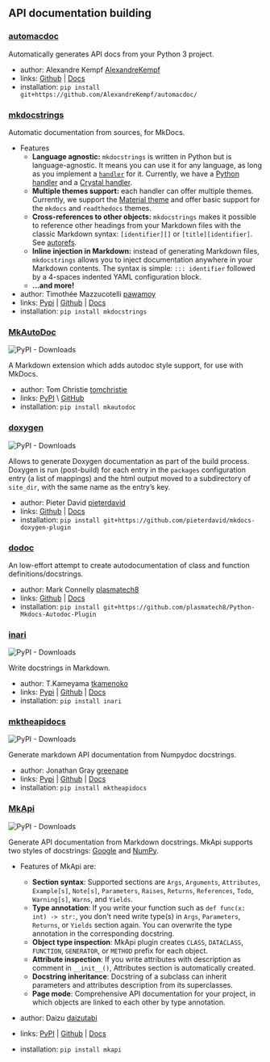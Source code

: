 
## API documentation building

### [automacdoc](https://github.com/AlexandreKempf/automacdoc/)

Automatically generates API docs from your Python 3 project.

- author: Alexandre Kempf [AlexandreKempf](https://github.com/AlexandreKempf)
- links: [Github](https://github.com/AlexandreKempf/automacdoc/) \| [Docs](https://github.com/AlexandreKempf/automacdoc/blob/master/README.md)
- installation: `pip install git+https://github.com/AlexandreKempf/automacdoc/`

### [mkdocstrings](https://github.com/pawamoy/mkdocstrings)

Automatic documentation from sources, for MkDocs.

- Features
  - **Language agnostic:** `mkdocstrings` is written in Python but is language-agnostic. It means you can use it for any language, as long as you implement a [`handler`](https://mkdocstrings.github.io/handlers/overview/) for it. Currently, we have a [Python handler](https://mkdocstrings.github.io/handlers/python/) and a [Crystal handler](https://mkdocstrings.github.io/crystal/).
  - **Multiple themes support:** each handler can offer multiple themes. Currently, we support the [Material theme](https://squidfunk.github.io/mkdocs-material/) and offer basic support for the `mkdocs` and `readthedocs` themes.
  - **Cross-references to other objects:** `mkdocstrings` makes it possible to reference other headings from your Markdown files with the classic Markdown syntax: `[identifier][]` or `[title][identifier]`. See [autorefs](#autorefs).
  - **Inline injection in Markdown:** instead of generating Markdown files, `mkdocstrings` allows you to inject documentation anywhere in your Markdown contents. The syntax is simple: `::: identifier` followed by a 4-spaces indented YAML configuration block.
  - **...and more!**
- author: Timothée Mazzucotelli [pawamoy](https://github.com/pawamoy)
- links: [Pypi](https://pypi.org/project/mkdocstrings/) \| [Github](https://github.com/pawamoy/mkdocstrings) \| [Docs](https://pawamoy.github.io/mkdocstrings)
- installation: `pip install mkdocstrings`

### [MkAutoDoc](https://github.com/tomchristie/mkautodoc)

<img alt="PyPI - Downloads" src="https://img.shields.io/pypi/dm/mkautodoc">

A Markdown extension which adds autodoc style support, for use with MkDocs.

- author: Tom Christie [tomchristie](https://github.com/tomchristie)
- links: [PyPI](https://pypi.org/project/mkautodoc/) \ [GitHub](https://github.com/tomchristie/mkautodoc)
- installation: `pip install mkautodoc`

### [doxygen](https://github.com/pieterdavid/mkdocs-doxygen-plugin)

<img alt="PyPI - Downloads" src="https://img.shields.io/pypi/dm/mkdocs-doxygen-plugin">

Allows to generate Doxygen documentation as part of the build process.
Doxygen is run (post-build) for each entry in the `packages` configuration entry
(a list of mappings) and the html output moved to a subdirectory of `site_dir`,
with the same name as the entry’s key.

- author: Pieter David [pieterdavid](https://github.com/pieterdavid)
- links: [Github](https://github.com/pieterdavid/mkdocs-doxygen-plugin) \| [Docs](https://github.com/pieterdavid/mkdocs-doxygen-plugin/blob/master/README.md)
- installation: `pip install git+https://github.com/pieterdavid/mkdocs-doxygen-plugin`

### [dodoc](https://github.com/plasmatech8/Python-Mkdocs-Autodoc-Plugin)

An low-effort attempt to create autodocumentation of class and function definitions/docstrings.

- author: Mark Connelly [plasmatech8](https://github.com/plasmatech8)
- links: [Github](https://github.com/plasmatech8/Python-Mkdocs-Autodoc-Plugin) \| [Docs](https://github.com/plasmatech8/Python-Mkdocs-Autodoc-Plugin/blob/master/README.md)
- installation: `pip install git+https://github.com/plasmatech8/Python-Mkdocs-Autodoc-Plugin`

### [inari](https://github.com/tkamenoko/inari)

<img alt="PyPI - Downloads" src="https://img.shields.io/pypi/dm/inari">

Write docstrings in Markdown.

- author: T.Kameyama [tkamenoko](https://github.com/tkamenoko/)
- links: [Pypi](https://pypi.org/project/inari/) \| [Github](https://github.com/tkamenoko/inari) \| [Docs](https://tkamenoko.github.io/inari/)
- installation: `pip install inari`

### [mktheapidocs](https://pypi.org/project/mktheapidocs/)

<img alt="PyPI - Downloads" src="https://img.shields.io/pypi/dm/mktheapidocs">

Generate markdown API documentation from Numpydoc docstrings.

- author: Jonathan Gray [greenape](https://github.com/greenape)
- links: [Pypi](https://pypi.org/project/mktheapidocs/) \| [Github](https://github.com/greenape/mktheapidocs) \| [Docs](https://github.com/greenape/mktheapidocs/blob/master/README.md)
- installation: `pip install mktheapidocs`

### [MkApi](https://github.com/daizutabi/mkapi/)

<img alt="PyPI - Downloads" src="https://img.shields.io/pypi/dm/mkapi">

Generate API documentation from Markdown docstrings. MkApi supports two styles of docstrings: [Google](http://google.github.io/styleguide/pyguide.html#38-comments-and-docstrings) and [NumPy](https://numpydoc.readthedocs.io/en/latest/format.html#docstring-standard). 

- Features of MkApi are:

  * **Section syntax**: Supported sections are `Args`, `Arguments`, `Attributes`, `Example[s]`, `Note[s]`, `Parameters`, `Raises`, `Returns`, `References`, `Todo`, `Warning[s]`, `Warns`, and `Yields`.
  * **Type annotation**: If you write your function such as `def func(x: int) -> str:`, you don't need write type(s) in `Args`, `Parameters`, `Returns`, or `Yields` section again. You can overwrite the type annotation in the corresponding docstring.
  * **Object type inspection**: MkApi plugin creates `CLASS`, `DATACLASS`, `FUNCTION`, `GENERATOR`, or `METHOD` prefix for each object.
  * **Attribute inspection**: If you write attributes with description as comment in `__init__()`, Attributes section is automatically created.
  * **Docstring inheritance**: Docstring of a subclass can inherit parameters and attributes description from its superclasses.
  * **Page mode**: Comprehensive API documentation for your project, in which objects are linked to each other by type annotation.

- author: Daizu [daizutabi](https://github.com/daizutabi)
- links: [PyPI](https://pypi.org/project/mkapi/) \| [Github](https://github.com/daizutabi/mkapi/) \| [Docs](https://mkapi.daizutabi.net/)
- installation: `pip install mkapi`
